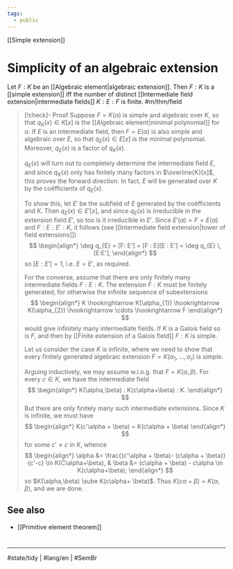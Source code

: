 ```yaml
---
tags:
  - public
---
```

[[Simple extension]]
# Simplicity of an algebraic extension

Let $F:K$ be an [[Algebraic element|algebraic extension]].
Then $F:K$ is a [[simple extension]] iff the number of distinct [[Intermediate field extension|intermediate fields]] $K : E : F$ is finite. #m/thm/field 

> [!check]- Proof
> Suppose $F = K(\alpha)$ is simple and algebraic over $K$,
> so that $q_{K}(x) \in K[x]$ is the [[Algebraic element|minimal polynomial]] for $\alpha$.
> If $E$ is an intermediate field, then $F = E(\alpha)$ is also simple and algebraic over $E$,
> so that $q_{E}(x) \in E[x]$ is the minimal polynomial.
> Moreover, $q_{E}(x)$ is a factor of $q_{K}(x)$.
> 
> $q_{E}(x)$ will turn out to completely determine the intermediate field $E$, and since $q_{K}(x)$ only has finitely many factors in $\overline{K}[x]$, this proves the forward direction.
> In fact, $E$ will be generated over $K$ by the coëfficients of $q_{E}(x)$.
> 
> To show this, let $E'$ be the subfield of $E$ generated by the coëfficients and $K$.
> Then $q_{E}(x) \in E'[x]$, and since $q_{E}(x)$ is irreducible in the extension field $E'$,
> so too is it irreducible in $E'$.
> Since $E'(\alpha) = F = E(\alpha)$ and $F : E : E' : K$, it follows (see [[Intermediate field extension|tower of field extensions]])
> $$
> \begin{align*}
> \deg q_{E} = [F: E'] = [F : E][E : E'] = \deg q_{E} \, [E:E'],
> \end{align*}
> $$
> so $[E : E'] = 1$, i.e. $E = E'$, as required.
> 
> For the converse, assume that there are only finitely many intermediate fields $F : E : K$.
> The extension $F : K$ must be finitely generated, for otherwise the infinite sequence of subextensions
> $$
> \begin{align*}
> K \hookrightarrow K(\alpha_{1}) \hookrightarrow K(\alpha_{2}) \hookrightarrow \cdots \hookrightarrow F
> \end{align*}
> $$
> would give infinitely many intermediate fields.
> If $K$ is a Galois field so is $F$, and then by [[Finite extension of a Galois field]] $F:K$ is simple.
> 
> Let us consider the case $K$ is infinite, where we need to show that every finitely generated algebraic extension $F=K(\alpha_{1},\dots,\alpha_{r})$ is simple.
> 
> Arguing inductively, we may assume w.l.o.g. that $F=K(\alpha,\beta)$.
> For every $c \in K$, we have the intermediate field
> $$
> \begin{align*}
> K(\alpha,\beta) : K(c\alpha+\beta) : K.
> \end{align*}
> $$
> But there are only finitely many such intermediate extensions.
> Since $K$ is infinite, we must have
> $$
> \begin{align*}
> K(c'\alpha + \beta) = K(c\alpha + \beta)
> \end{align*}
> $$
> for some $c' \neq c$ in $K$, whence
> $$
> \begin{align*}
> \alpha &= \frac{(c'\alpha + \beta)- (c\alpha + \beta)}{c'-c} \in K(C\alpha+\beta), &
> \beta &= (c\alpha + \beta) - c\alpha \in K(c\alpha+\beta);
> \end{align*}
> $$
> so $K(\alpha,\beta) \sube K(c\alpha+ \beta)$.
> Thus $K(c\alpha+\beta)= K(\alpha,\beta)$, and we are done. <span class="QED"/>

  [^2009]: 2009\. [[Sources/@aluffiAlgebraChapter02009|Algebra: Chapter 0]], §VII.5.3, pp. 449–450.

## See also

- [[Primitive element theorem]]

#
---
#state/tidy | #lang/en | #SemBr
